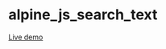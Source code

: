# alpine_js_search_text


<a href="https://rwdevelopment.github.io/alpine_js_search_text/" target="_blank">Live demo</a>
